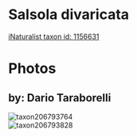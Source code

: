 
Salsola divaricata
==================
  
[iNaturalist taxon id: 1156631](https://www.inaturalist.org/taxa/1156631)
# Photos

## by: Dario Taraborelli
  
![taxon206793764](https://inaturalist-open-data.s3.amazonaws.com/photos/221533163/medium.jpg)  
![taxon206793828](https://inaturalist-open-data.s3.amazonaws.com/photos/221533231/medium.jpg)